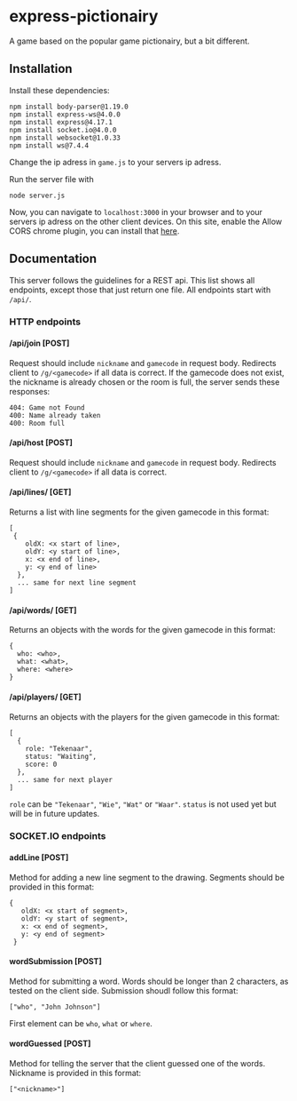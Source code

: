 # express-pictionairy

A game based on the popular game pictionairy, but a bit different.



## Installation

Install these dependencies:
```
npm install body-parser@1.19.0
npm install express-ws@4.0.0
npm install express@4.17.1
npm install socket.io@4.0.0
npm install websocket@1.0.33
npm install ws@7.4.4
```
Change the ip adress in ```game.js``` to your servers ip adress.

Run the server file with
```
node server.js
```

Now, you can navigate to ```localhost:3000``` in your browser and to your servers ip adress on the other client devices. On this site, enable the Allow CORS chrome plugin, you can install that [here](https://chrome.google.com/webstore/detail/allow-cors-access-control/lhobafahddgcelffkeicbaginigeejlf).



## Documentation
This server follows the guidelines for a REST api. This list shows all endpoints, except those that just return one file. All endpoints start with ```/api/```.

### HTTP endpoints

#### /api/join [POST]
Request should include ```nickname``` and ```gamecode``` in request body. Redirects client to ```/g/<gamecode>``` if all data is correct. If the gamecode does not exist, the nickname is already chosen or the room is full, the server sends these responses:

```
404: Game not Found
400: Name already taken
400: Room full
```



#### /api/host [POST]
Request should include ```nickname``` and ```gamecode``` in request body. Redirects client to ```/g/<gamecode>``` if all data is correct.



#### /api/lines/<gamecode> [GET]
Returns a list with line segments for the given gamecode in this format:

```
[
 {
    oldX: <x start of line>,
    oldY: <y start of line>,
    x: <x end of line>,
    y: <y end of line>
  },
  ... same for next line segment
]
```
  

  
#### /api/words/<gamecode> [GET]
Returns an objects with the words for the given gamecode in this format:

```
{
  who: <who>,
  what: <what>,
  where: <where>
}
```

  

#### /api/players/<gamecode> [GET]
Returns an objects with the players for the given gamecode in this format:

```
[
  {
    role: "Tekenaar",
    status: "Waiting",
    score: 0
  },
  ... same for next player
]
```
```role``` can be ```"Tekenaar"```, ```"Wie"```, ```"Wat"``` or ```"Waar"```. ```status``` is not used yet but will be in future updates.

 
 
 ### SOCKET.IO endpoints
 
 
 #### addLine [POST]
 Method for adding a new line segment to the drawing. Segments should be provided in this format:
 
```
{
   oldX: <x start of segment>,
   oldY: <y start of segment>,
   x: <x end of segment>,
   y: <y end of segment>
 }
```
 
 
#### wordSubmission [POST]
Method for submitting a word. Words should be longer than 2 characters, as tested on the client side. Submission shoudl follow this format:

```
["who", "John Johnson"]
```
First element can be ```who```, ```what``` or ```where```.
 

 
#### wordGuessed [POST]
Method for telling the server that the client guessed one of the words. Nickname is provided in this format:
 
```
["<nickname>"]
```
